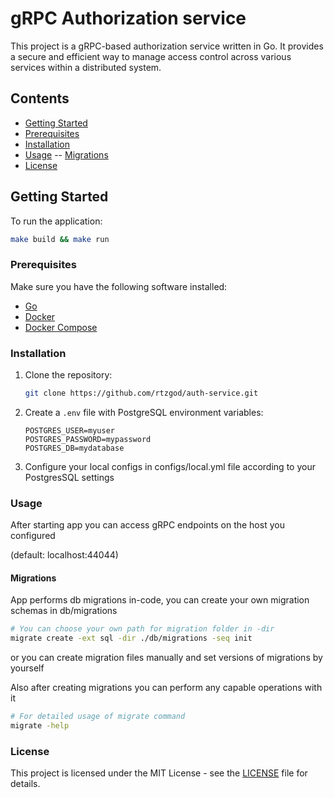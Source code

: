 # gRPC Authorization service

This project is a gRPC-based authorization service written in Go. It provides a secure and efficient way to manage access control across various services within a distributed system.

## Contents

- [Getting Started](#getting-started)
- [Prerequisites](#prerequisites)
- [Installation](#installation)
- [Usage](#usage)
  -- [Migrations](#migrations)
- [License](#license)

## Getting Started
To run the application:
```bash
make build && make run
```

### Prerequisites

Make sure you have the following software installed:

- [Go](https://golang.org/doc/install)
- [Docker](https://docs.docker.com/get-docker/)
- [Docker Compose](https://docs.docker.com/compose/install/)

### Installation

1. Clone the repository:

    ```bash
    git clone https://github.com/rtzgod/auth-service.git
    ```

2. Create a `.env` file with PostgreSQL environment variables:

    ```env
    POSTGRES_USER=myuser
    POSTGRES_PASSWORD=mypassword
    POSTGRES_DB=mydatabase
    ```

3. Configure your local configs in configs/local.yml file according to your PostgresSQL settings

### Usage

After starting app you can access gRPC endpoints on the host you configured 

(default: localhost:44044)

#### Migrations

App performs db migrations in-code, you can create your own migration schemas in db/migrations

```bash
# You can choose your own path for migration folder in -dir
migrate create -ext sql -dir ./db/migrations -seq init
```

or you can create migration files manually and set versions of migrations by yourself

Also after creating migrations you can perform any capable operations with it
```bash
# For detailed usage of migrate command
migrate -help
```

### License
This project is licensed under the MIT License - see the [LICENSE](LICENSE) file for details.